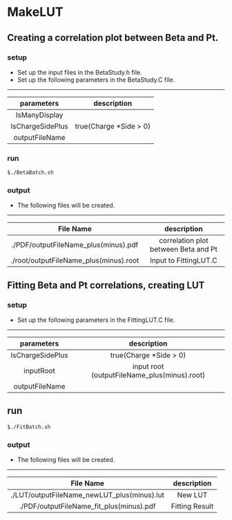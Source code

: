 # MakeLUT
## Creating a correlation plot between Beta and Pt.
### setup
- Set up the input files in the BetaStudy.h file.
- Set up the following parameters in the BetaStudy.C file.
----------------------------------
| parameters | description |
|:------------:|:------------:|
| IsManyDisplay | |
| IsChargeSidePlus | true(Charge *Side > 0)| 
| outputFileName | | 
### run
```sh
$./BetaBatch.sh
```
### output 
- The following files will be created.
----------------------------------
| File Name | description |
|:------------:|:------------:|
| ./PDF/outputFileName_plus(minus).pdf | correlation plot between Beta and Pt |
| ./root/outputFileName_plus(minus).root | Input to FittingLUT.C | 

## Fitting Beta and Pt correlations, creating LUT
### setup
- Set up the following parameters in the FittingLUT.C file.
----------------------------------
| parameters | description |
|:------------:|:------------:|
| IsChargeSidePlus | true(Charge *Side > 0)| 
| inputRoot | input root (outputFileName_plus(minus).root)|
| outputFileName | |

## run
```sh
$./FitBatch.sh
```
### output 
- The following files will be created.
----------------------------------
| File Name | description |
|:------------:|:------------:|
| ./LUT/outputFileName_newLUT_plus(minus).lut | New LUT |
| ./PDF/outputFileName_fit_plus(minus).pdf | Fitting Result | 
